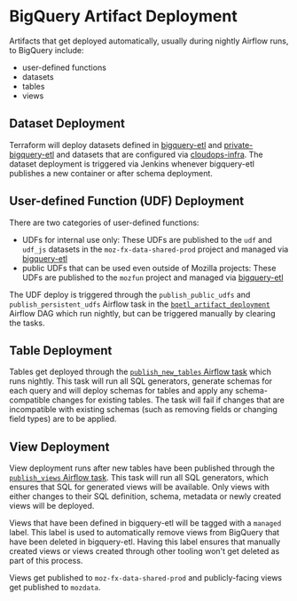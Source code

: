 # BigQuery Artifact Deployment

Artifacts that get deployed automatically, usually during nightly Airflow runs, to BigQuery include:

- user-defined functions
- datasets
- tables
- views

## Dataset Deployment

Terraform will deploy datasets defined in [bigquery-etl](https://github.com/mozilla/bigquery-etl) and [private-bigquery-etl](https://github.com/mozilla/private-bigquery-etl) and datasets that are configured via [cloudops-infra](https://github.com/mozilla-services/cloudops-infra/blob/master/projects/data-shared/tf/prod/envs/prod/bigquery-new/namespaces.auto.tfvars.json). The dataset deployment is triggered via Jenkins whenever bigquery-etl publishes a new container or after schema deployment.

## User-defined Function (UDF) Deployment

There are two categories of user-defined functions:

- UDFs for internal use only: These UDFs are published to the `udf` and `udf_js` datasets in the `moz-fx-data-shared-prod` project and managed via [bigquery-etl](https://github.com/mozilla/bigquery-etl/tree/main/sql/moz-fx-data-shared-prod/udf)
- public UDFs that can be used even outside of Mozilla projects: These UDFs are published to the `mozfun` project and managed via [bigquery-etl](https://github.com/mozilla/bigquery-etl/tree/main/sql/mozfun)

The UDF deploy is triggered through the `publish_public_udfs` and `publish_persistent_udfs` Airflow task in the [`bqetl_artifact_deployment`](https://workflow.telemetry.mozilla.org/tree?dag_id=bqetl_artifact_deployment) Airflow DAG which run nightly, but can be triggered manually by clearing the tasks.

## Table Deployment

Tables get deployed through the [`publish_new_tables` Airflow task](https://workflow.telemetry.mozilla.org/tree?dag_id=bqetl_artifact_deployment) which runs nightly. This task will run all SQL generators, generate schemas for each query and will deploy schemas for tables and apply any schema-compatible changes for existing tables. The task will fail if changes that are incompatible with existing schemas (such as removing fields or changing field types) are to be applied.

## View Deployment

View deployment runs after new tables have been published through the [`publish_views` Airflow task](https://workflow.telemetry.mozilla.org/tree?dag_id=bqetl_artifact_deployment). This task will run all SQL generators, which ensures that SQL for generated views will be available. Only views with either changes to their SQL definition, schema, metadata or newly created views will be deployed.

Views that have been defined in bigquery-etl will be tagged with a `managed` label. This label is used to automatically remove views from BigQuery that have been deleted in bigquery-etl. Having this label ensures that manually created views or views created through other tooling won't get deleted as part of this process.

Views get published to `moz-fx-data-shared-prod` and publicly-facing views get published to `mozdata`.
